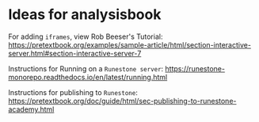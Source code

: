 # Ideas for analysisbook

For adding `iframes`, view Rob Beeser's Tutorial: https://pretextbook.org/examples/sample-article/html/section-interactive-server.html#section-interactive-server-7

Instructions for Running on a `Runestone server`: https://runestone-monorepo.readthedocs.io/en/latest/running.html

Instructions for publishing to `Runestone`: https://pretextbook.org/doc/guide/html/sec-publishing-to-runestone-academy.html

